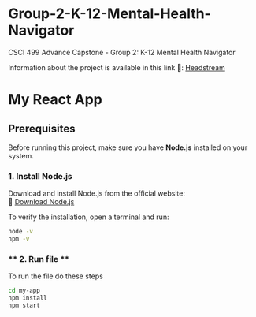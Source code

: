 # Group-2-K-12-Mental-Health-Navigator
CSCI 499 Advance Capstone - Group 2: K-12 Mental Health Navigator

Information about the project is available in this link 🔗: [Headstream](https://www.headstreaminnovation.com/procurement-program)


# My React App  

## **Prerequisites**  
Before running this project, make sure you have **Node.js** installed on your system.  

### **1. Install Node.js**  
Download and install Node.js from the official website:  
🔗 [Download Node.js](https://nodejs.org/)  

To verify the installation, open a terminal and run:  
```bash
node -v
npm -v
```

### ** 2. Run file **
To run the file do these steps
```bash
cd my-app
npm install
npm start

